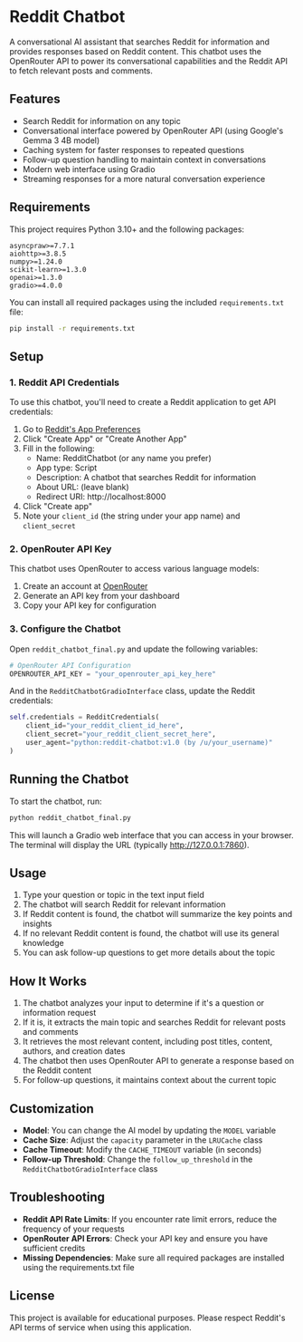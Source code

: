 # Reddit Chatbot

A conversational AI assistant that searches Reddit for information and provides responses based on Reddit content. This chatbot uses the OpenRouter API to power its conversational capabilities and the Reddit API to fetch relevant posts and comments.

## Features

- Search Reddit for information on any topic
- Conversational interface powered by OpenRouter API (using Google's Gemma 3 4B model)
- Caching system for faster responses to repeated questions
- Follow-up question handling to maintain context in conversations
- Modern web interface using Gradio
- Streaming responses for a more natural conversation experience

## Requirements

This project requires Python 3.10+ and the following packages:

```
asyncpraw>=7.7.1
aiohttp>=3.8.5
numpy>=1.24.0
scikit-learn>=1.3.0
openai>=1.3.0
gradio>=4.0.0
```

You can install all required packages using the included `requirements.txt` file:

```bash
pip install -r requirements.txt
```

## Setup

### 1. Reddit API Credentials

To use this chatbot, you'll need to create a Reddit application to get API credentials:

1. Go to [Reddit's App Preferences](https://www.reddit.com/prefs/apps)
2. Click "Create App" or "Create Another App"
3. Fill in the following:
   - Name: RedditChatbot (or any name you prefer)
   - App type: Script
   - Description: A chatbot that searches Reddit for information
   - About URL: (leave blank)
   - Redirect URI: http://localhost:8000
4. Click "Create app"
5. Note your `client_id` (the string under your app name) and `client_secret`

### 2. OpenRouter API Key

This chatbot uses OpenRouter to access various language models:

1. Create an account at [OpenRouter](https://openrouter.ai/)
2. Generate an API key from your dashboard
3. Copy your API key for configuration

### 3. Configure the Chatbot

Open `reddit_chatbot_final.py` and update the following variables:

```python
# OpenRouter API Configuration
OPENROUTER_API_KEY = "your_openrouter_api_key_here"
```

And in the `RedditChatbotGradioInterface` class, update the Reddit credentials:

```python
self.credentials = RedditCredentials(
    client_id="your_reddit_client_id_here",
    client_secret="your_reddit_client_secret_here",
    user_agent="python:reddit-chatbot:v1.0 (by /u/your_username)"
)
```

## Running the Chatbot

To start the chatbot, run:

```bash
python reddit_chatbot_final.py
```

This will launch a Gradio web interface that you can access in your browser. The terminal will display the URL (typically http://127.0.0.1:7860).

## Usage

1. Type your question or topic in the text input field
2. The chatbot will search Reddit for relevant information
3. If Reddit content is found, the chatbot will summarize the key points and insights
4. If no relevant Reddit content is found, the chatbot will use its general knowledge
5. You can ask follow-up questions to get more details about the topic

## How It Works

1. The chatbot analyzes your input to determine if it's a question or information request
2. If it is, it extracts the main topic and searches Reddit for relevant posts and comments
3. It retrieves the most relevant content, including post titles, content, authors, and creation dates
4. The chatbot then uses OpenRouter API to generate a response based on the Reddit content
5. For follow-up questions, it maintains context about the current topic

## Customization

- **Model**: You can change the AI model by updating the `MODEL` variable
- **Cache Size**: Adjust the `capacity` parameter in the `LRUCache` class
- **Cache Timeout**: Modify the `CACHE_TIMEOUT` variable (in seconds)
- **Follow-up Threshold**: Change the `follow_up_threshold` in the `RedditChatbotGradioInterface` class

## Troubleshooting

- **Reddit API Rate Limits**: If you encounter rate limit errors, reduce the frequency of your requests
- **OpenRouter API Errors**: Check your API key and ensure you have sufficient credits
- **Missing Dependencies**: Make sure all required packages are installed using the requirements.txt file

## License

This project is available for educational purposes. Please respect Reddit's API terms of service when using this application.